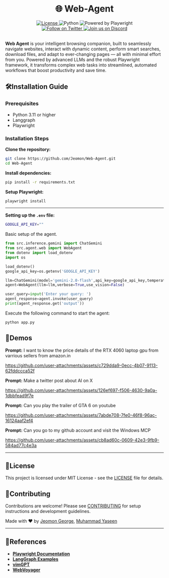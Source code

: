 <div align="center">

  <h1>🌐 Web-Agent</h1>

  <a href="https://github.com/Jeomon/Web-Agent/blob/main/LICENSE">
    <img src="https://img.shields.io/badge/license-MIT-green" alt="License">
  </a>
  <img src="https://img.shields.io/badge/python-3.12%2B-blue" alt="Python">
  <img src="https://img.shields.io/badge/Powered%20by-Playwright-45ba63?logo=playwright&logoColor=white" alt="Powered by Playwright">
  <br>

  <a href="https://x.com/CursorTouch">
    <img src="https://img.shields.io/badge/follow-%40CursorTouch-1DA1F2?logo=twitter&style=flat" alt="Follow on Twitter">
  </a>
  <a href="https://discord.com/invite/Aue9Yj2VzS">
    <img src="https://img.shields.io/badge/Join%20on-Discord-5865F2?logo=discord&logoColor=white&style=flat" alt="Join us on Discord">
  </a>

</div>

<br>

**Web Agent** is your intelligent browsing companion, built to seamlessly navigate websites, interact with dynamic content, perform smart searches, download files, and adapt to ever-changing pages — all with minimal effort from you. Powered by advanced LLMs and the robust Playwright framework, it transforms complex web tasks into streamlined, automated workflows that boost productivity and save time.

## 🛠️Installation Guide

### **Prerequisites**

- Python 3.11 or higher
- Langgraph
- Playwright

### **Installation Steps**

**Clone the repository:**

```bash
git clone https://github.com/Jeomon/Web-Agent.git
cd Web-Agent
```

**Install dependencies:**

```bash
pip install -r requirements.txt
```

**Setup Playwright:**

```bash
playwright install
```

---

**Setting up the `.env` file:**

```bash
GOOGLE_API_KEY=""
```

Basic setup of the agent.

```python
from src.inference.gemini import ChatGemini
from src.agent.web import WebAgent
from dotenv import load_dotenv
import os

load_dotenv()
google_api_key=os.getenv('GOOGLE_API_KEY')

llm=ChatGemini(model='gemini-2.0-flash',api_key=google_api_key,temperature=0)
agent=WebAgent(llm=llm,verbose=True,use_vision=False)

user_query=input('Enter your query: ')
agent_response=agent.invoke(user_query)
print(agent_response.get('output'))

```

Execute the following command to start the agent:

```bash
python app.py
```

## 🎥Demos

**Prompt:** I want to know the price details of the RTX 4060 laptop gpu from varrious sellers from amazon.in

https://github.com/user-attachments/assets/c729dda9-0ecc-4b07-9113-62fddccca52f

**Prompt:** Make a twitter post about AI on X

https://github.com/user-attachments/assets/126ef697-f506-4630-9a0a-1dbbfead9f7e

**Prompt:** Can you play the trailer of GTA 6 on youtube

https://github.com/user-attachments/assets/7abde708-7fe0-46f8-96ac-16124aaf2ef4

**Prompt:** Can you go to my github account and visit the Windows MCP

https://github.com/user-attachments/assets/cb8ad60c-0609-42e3-9fb9-584ad77c4e3a

---

## 🪪License

This project is licensed under MIT License - see the [LICENSE](LICENSE) file for details.

## 🤝Contributing

Contributions are welcome! Please see [CONTRIBUTING](CONTRIBUTING.md) for setup instructions and development guidelines.

Made with ❤️ by [Jeomon George](https://github.com/Jeomon), [Muhammad Yaseen](https://github.com/mhmdyaseen)

---

## 📒References

- **[Playwright Documentation](https://playwright.dev/docs/intro)**  
- **[LangGraph Examples](https://github.com/langchain-ai/langgraph/blob/main/examples/web-navigation/web_voyager.ipynb)**  
- **[vimGPT](https://github.com/ishan0102/vimGPT)**  
- **[WebVoyager](https://github.com/MinorJerry/WebVoyager)**  
